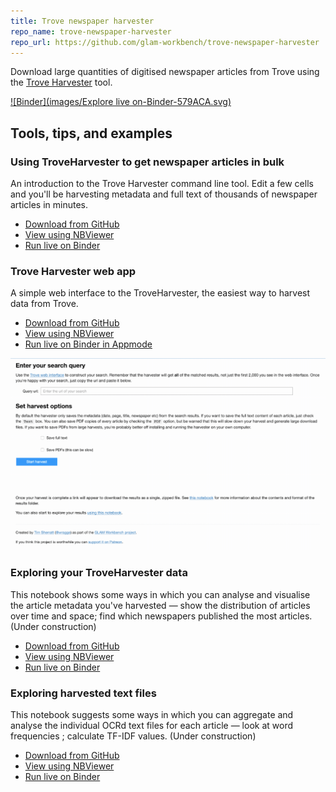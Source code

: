 ```yaml
---
title: Trove newspaper harvester
repo_name: trove-newspaper-harvester
repo_url: https://github.com/glam-workbench/trove-newspaper-harvester
---
```


Download large quantities of digitised newspaper articles from Trove using the [Trove Harvester](https://github.com/wragge/troveharvester) tool.

[![Binder](images/Explore live on-Binder-579ACA.svg)](https://mybinder.org/v2/gh/GLAM-Workbench/trove-newspaper-harvester/master)

## Tools, tips, and examples

### Using TroveHarvester to get newspaper articles in bulk  
An introduction to the Trove Harvester command line tool. Edit a few cells and you'll be harvesting metadata and full text of thousands of newspaper articles in minutes.

* [Download from GitHub](https://github.com/GLAM-Workbench/trove-newspaper-harvester/blob/master/Using-TroveHarvester-to-get-newspaper-articles-in-bulk.ipynb)
* [View using NBViewer](https://nbviewer.jupyter.org/github/GLAM-Workbench/trove-newspaper-harvester/blob/master/Using-TroveHarvester-to-get-newspaper-articles-in-bulk.ipynb)
* [Run live on Binder](https://mybinder.org/v2/gh/GLAM-Workbench/trove-newspaper-harvester/master?filepath=Using-TroveHarvester-to-get-newspaper-articles-in-bulk.ipynb)

### Trove Harvester web app
A simple web interface to the TroveHarvester, the easiest way to harvest data from Trove.

* [Download from GitHub](https://github.com/GLAM-Workbench/trove-newspaper-harvester/blob/master/newspaper_harvester_app.ipynb)
* [View using NBViewer](https://nbviewer.jupyter.org/github/GLAM-Workbench/trove-newspaper-harvester/blob/master/newspaper_harvester_app.ipynb)
* [Run live on Binder in Appmode](https://mybinder.org/v2/gh/GLAM-Workbench/trove-newspaper-harvester/master?urlpath=%2Fapps%2Fnewspaper_harvester_app.ipynb)

![Screen capture of Trove Harvester](images/trove-harvester.gif)

### Exploring your TroveHarvester data
This notebook shows some ways in which you can analyse and visualise the article metadata you've harvested — show the distribution of articles over time and space; find which newspapers published the most articles. (Under construction)

* [Download from GitHub](https://github.com/GLAM-Workbench/trove-newspaper-harvester/blob/master/Exploring-your-TroveHarvester-data.ipynb)
* [View using NBViewer](https://nbviewer.jupyter.org/github/GLAM-Workbench/trove-newspaper-harvester/blob/master/Exploring-your-TroveHarvester-data.ipynb)
* [Run live on Binder](https://mybinder.org/v2/gh/GLAM-Workbench/trove-newspaper-harvester/master?filepath=Exploring-your-TroveHarvester-data.ipynb)

### Exploring harvested text files  
This notebook suggests some ways in which you can aggregate and analyse the individual OCRd text files for each article — look at word frequencies ; calculate TF-IDF values. (Under construction)

* [Download from GitHub](https://github.com/GLAM-Workbench/trove-newspaper-harvester/blob/master/Explore-harvested-text-files.ipynb)
* [View using NBViewer](https://nbviewer.jupyter.org/github/GLAM-Workbench/trove-newspaper-harvester/blob/master/Explore-harvested-text-files.ipynb)
* [Run live on Binder](https://mybinder.org/v2/gh/GLAM-Workbench/trove-newspaper-harvester/master?filepath=Explore-harvested-text-files.ipynb)
